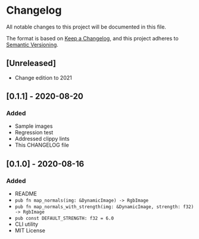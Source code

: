 # Changelog
All notable changes to this project will be documented in this file.

The format is based on [Keep a Changelog](https://keepachangelog.com/en/1.0.0/),
and this project adheres to [Semantic Versioning](https://semver.org/spec/v2.0.0.html).

## [Unreleased]
 - Change edition to 2021

## [0.1.1] - 2020-08-20
### Added
 - Sample images
 - Regression test
 - Addressed clippy lints
 - This CHANGELOG file

## [0.1.0] - 2020-08-16
### Added
 - README
 - `pub fn map_normals(img: &DynamicImage) -> RgbImage`
 - `pub fn map_normals_with_strength(img: &DynamicImage, strength: f32) -> RgbImage`
 - `pub const DEFAULT_STRENGTH: f32 = 6.0`
 - CLI utility
 - MIT License
